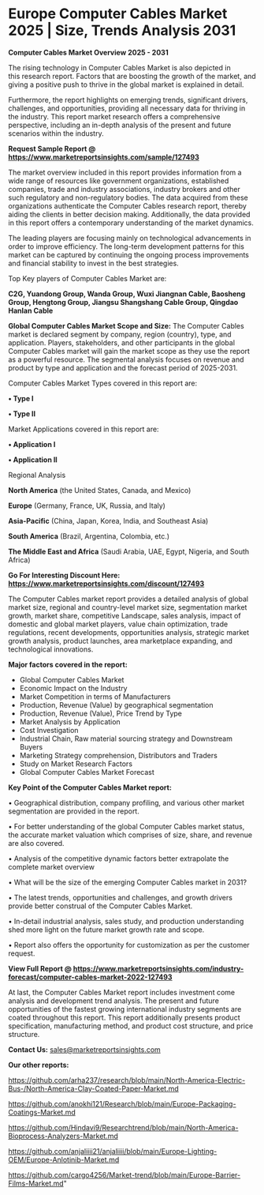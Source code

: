  # Europe Computer Cables Market 2025 | Size, Trends Analysis 2031

<Strong> Computer Cables Market Overview 2025 - 2031</strong>

The rising technology in Computer Cables Market is also depicted in this research report. Factors that are boosting the growth of the market, and giving a positive push to thrive in the global market is explained in detail.

Furthermore, the report highlights on emerging trends, significant drivers, challenges, and opportunities, providing all necessary data for thriving in the industry. This report market research offers a comprehensive perspective, including an in-depth analysis of the present and future scenarios within the industry.

<strong>Request Sample Report @ <a href=https://www.marketreportsinsights.com/sample/127493>https://www.marketreportsinsights.com/sample/127493</a></strong>

The market overview included in this report provides information from a wide range of resources like government organizations, established companies, trade and industry associations, industry brokers and other such regulatory and non-regulatory bodies. The data acquired from these organizations authenticate the Computer Cables research report, thereby aiding the clients in better decision making. Additionally, the data provided in this report offers a contemporary understanding of the market dynamics.

The leading players are focusing mainly on technological advancements in order to improve efficiency. The long-term development patterns for this market can be captured by continuing the ongoing process improvements and financial stability to invest in the best strategies.

Top Key players of Computer Cables Market are:

<strong>C2G, Yuandong Group, Wanda Group, Wuxi Jiangnan Cable, Baosheng Group, Hengtong Group, Jiangsu Shangshang Cable Group, Qingdao Hanlan Cable</strong>

<strong><b>Global Computer Cables Market Scope and Size:</b></strong>
The Computer Cables market is declared segment by company, region (country), type, and application. Players, stakeholders, and other participants in the global Computer Cables market will gain the market scope as they use the report as a powerful resource. The segmental analysis focuses on revenue and product by type and application and the forecast period of 2025-2031.

Computer Cables Market Types covered in this report are:

<strong>• Type I

• Type II</strong>

Market Applications covered in this report are:

<strong>• Application I

• Application II</strong> 

Regional Analysis

<strong>North America</strong> (the United States, Canada, and Mexico)

<strong>Europe</strong> (Germany, France, UK, Russia, and Italy)

<strong>Asia-Pacific</strong> (China, Japan, Korea, India, and Southeast Asia)

<strong>South America</strong> (Brazil, Argentina, Colombia, etc.)

<strong>The Middle East and Africa</strong> (Saudi Arabia, UAE, Egypt, Nigeria, and South Africa)

<strong>Go For Interesting Discount Here: <a href=https://www.marketreportsinsights.com/discount/127493>https://www.marketreportsinsights.com/discount/127493</a></strong>

The Computer Cables market report provides a detailed analysis of global market size, regional and country-level market size, segmentation market growth, market share, competitive Landscape, sales analysis, impact of domestic and global market players, value chain optimization, trade regulations, recent developments, opportunities analysis, strategic market growth analysis, product launches, area marketplace expanding, and technological innovations.

<strong><b>Major factors covered in the report:</b></strong>
<ul>
  <li>Global Computer Cables Market </li>
  <li>Economic Impact on the Industry</li>
  <li>Market Competition in terms of Manufacturers</li>
  <li>Production, Revenue (Value) by geographical segmentation</li>
  <li>Production, Revenue (Value), Price Trend by Type</li>
  <li>Market Analysis by Application</li>
  <li>Cost Investigation</li>
  <li>Industrial Chain, Raw material sourcing strategy and Downstream Buyers</li>
  <li>Marketing Strategy comprehension, Distributors and Traders</li>
  <li>Study on Market Research Factors</li>
  <li>Global Computer Cables Market Forecast</li>
</ul>

<strong><b>Key Point of the Computer Cables Market report:</b></strong>

• Geographical distribution, company profiling, and various other market segmentation are provided in the report.

• For better understanding of the global Computer Cables market status, the accurate market valuation which comprises of size, share, and revenue are also covered.

• Analysis of the competitive dynamic factors better extrapolate the complete market overview

• What will be the size of the emerging Computer Cables market in 2031?

• The latest trends, opportunities and challenges, and growth drivers provide better construal of the Computer Cables Market.

• In-detail industrial analysis, sales study, and production understanding shed more light on the future market growth rate and scope.

• Report also offers the opportunity for customization as per the customer request.

<strong><b>View Full Report @ <a href=https://www.marketreportsinsights.com/industry-forecast/computer-cables-market-2022-127493>https://www.marketreportsinsights.com/industry-forecast/computer-cables-market-2022-127493</a></b></strong>


At last, the Computer Cables Market report includes investment come analysis and development trend analysis. The present and future opportunities of the fastest growing international industry segments are coated throughout this report. This report additionally presents product specification, manufacturing method, and product cost structure, and price structure.

<strong>Contact Us:</strong>
sales@marketreportsinsights.com

<strong>Our other reports:</strong>

<a href=https://github.com/arha237/research/blob/main/North-America-Electric-Bus-/North-America-Clay-Coated-Paper-Market.md>https://github.com/arha237/research/blob/main/North-America-Electric-Bus-/North-America-Clay-Coated-Paper-Market.md</a>

<a href=https://github.com/anokhi121/Research/blob/main/Europe-Packaging-Coatings-Market.md>https://github.com/anokhi121/Research/blob/main/Europe-Packaging-Coatings-Market.md</a>

<a href=https://github.com/Hindavi9/Researchtrend/blob/main/North-America-Bioprocess-Analyzers-Market.md>https://github.com/Hindavi9/Researchtrend/blob/main/North-America-Bioprocess-Analyzers-Market.md</a>

<a href=https://github.com/anjaliiii21/anjaliiii/blob/main/Europe-Lighting-OEM/Europe-Anlotinib-Market.md>https://github.com/anjaliiii21/anjaliiii/blob/main/Europe-Lighting-OEM/Europe-Anlotinib-Market.md</a>

<a href=https://github.com/cargo4256/Market-trend/blob/main/Europe-Barrier-Films-Market.md>https://github.com/cargo4256/Market-trend/blob/main/Europe-Barrier-Films-Market.md</a>"
